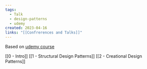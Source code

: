 ```yaml
---
tags:
  - Talk
  - design-patterns
  - udemy
created: 2023-04-16
links: "[[Confrerences and Talks]]"
---
```

Based on [udemy course](https://www.udemy.com/course/patterns-cplusplus/)

[[0 - Intro]]
[[1 - Structural Design Patterns]]
[[2 - Creational Design Patterns]]